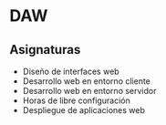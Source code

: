 # DAW

## Asignaturas

- Diseño de interfaces web
- Desarrollo web en entorno cliente
- Desarrollo web en entorno servidor
- Horas de libre configuración
- Despliegue de aplicaciones web
